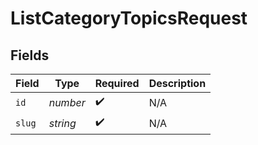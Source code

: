 # ListCategoryTopicsRequest


## Fields

| Field              | Type               | Required           | Description        |
| ------------------ | ------------------ | ------------------ | ------------------ |
| `id`               | *number*           | :heavy_check_mark: | N/A                |
| `slug`             | *string*           | :heavy_check_mark: | N/A                |